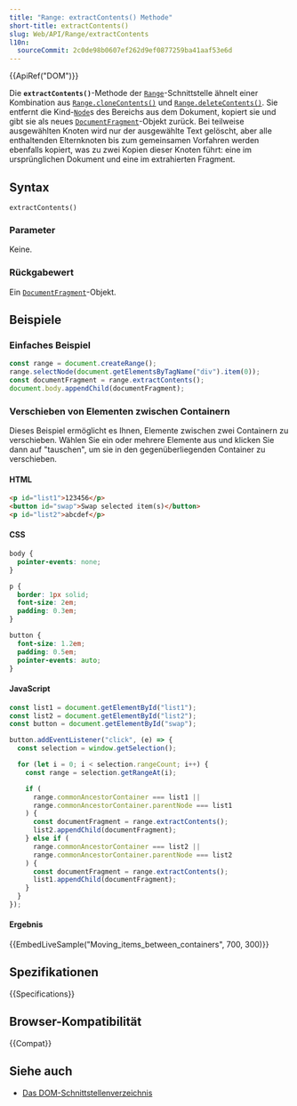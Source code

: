 ```yaml
---
title: "Range: extractContents() Methode"
short-title: extractContents()
slug: Web/API/Range/extractContents
l10n:
  sourceCommit: 2c0de98b0607ef262d9ef0877259ba41aaf53e6d
---
```


{{ApiRef("DOM")}}

Die **`extractContents()`**-Methode der [`Range`](/de/docs/Web/API/Range)-Schnittstelle ähnelt einer Kombination aus [`Range.cloneContents()`](/de/docs/Web/API/Range/cloneContents) und [`Range.deleteContents()`](/de/docs/Web/API/Range/deleteContents). Sie entfernt die Kind-[`Node`](/de/docs/Web/API/Node)s des Bereichs aus dem Dokument, kopiert sie und gibt sie als neues [`DocumentFragment`](/de/docs/Web/API/DocumentFragment)-Objekt zurück. Bei teilweise ausgewählten Knoten wird nur der ausgewählte Text gelöscht, aber alle enthaltenden Elternknoten bis zum gemeinsamen Vorfahren werden ebenfalls kopiert, was zu zwei Kopien dieser Knoten führt: eine im ursprünglichen Dokument und eine im extrahierten Fragment.

## Syntax

```js-nolint
extractContents()
```

### Parameter

Keine.

### Rückgabewert

Ein [`DocumentFragment`](/de/docs/Web/API/DocumentFragment)-Objekt.

## Beispiele

### Einfaches Beispiel

```js
const range = document.createRange();
range.selectNode(document.getElementsByTagName("div").item(0));
const documentFragment = range.extractContents();
document.body.appendChild(documentFragment);
```

### Verschieben von Elementen zwischen Containern

Dieses Beispiel ermöglicht es Ihnen, Elemente zwischen zwei Containern zu verschieben. Wählen Sie ein oder mehrere Elemente aus und klicken Sie dann auf "tauschen", um sie in den gegenüberliegenden Container zu verschieben.

#### HTML

```html
<p id="list1">123456</p>
<button id="swap">Swap selected item(s)</button>
<p id="list2">abcdef</p>
```

#### CSS

```css
body {
  pointer-events: none;
}

p {
  border: 1px solid;
  font-size: 2em;
  padding: 0.3em;
}

button {
  font-size: 1.2em;
  padding: 0.5em;
  pointer-events: auto;
}
```

#### JavaScript

```js
const list1 = document.getElementById("list1");
const list2 = document.getElementById("list2");
const button = document.getElementById("swap");

button.addEventListener("click", (e) => {
  const selection = window.getSelection();

  for (let i = 0; i < selection.rangeCount; i++) {
    const range = selection.getRangeAt(i);

    if (
      range.commonAncestorContainer === list1 ||
      range.commonAncestorContainer.parentNode === list1
    ) {
      const documentFragment = range.extractContents();
      list2.appendChild(documentFragment);
    } else if (
      range.commonAncestorContainer === list2 ||
      range.commonAncestorContainer.parentNode === list2
    ) {
      const documentFragment = range.extractContents();
      list1.appendChild(documentFragment);
    }
  }
});
```

#### Ergebnis

{{EmbedLiveSample("Moving_items_between_containers", 700, 300)}}

## Spezifikationen

{{Specifications}}

## Browser-Kompatibilität

{{Compat}}

## Siehe auch

- [Das DOM-Schnittstellenverzeichnis](/de/docs/Web/API/Document_Object_Model)

